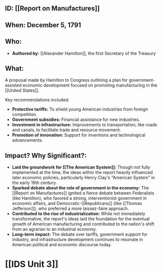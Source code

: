 ## ID: [[Report on Manufactures]] 
## When: December 5, 1791

## Who: 
- **Authored by:** [[Alexander Hamilton]], the first Secretary of the Treasury

## What:
A proposal made by Hamilton to Congress outlining a plan for government-assisted economic development focused on promoting manufacturing in the [[United States]]. 

Key recommendations included:

* **Protective tariffs:**  To shield young American industries from foreign competition.
* **Government subsidies:**  Financial assistance for new industries.
* **Investment in infrastructure:**  Improvements to transportation, like roads and canals, to facilitate trade and resource movement. 
* **Promotion of innovation:**  Support for inventions and technological advancements.

## Impact? Why Significant?:

* **Laid the groundwork for [[The American System]]:**  Though not fully implemented at the time, the ideas within the report heavily influenced later economic policies, particularly Henry Clay's "American System" in the early 19th century.
* **Sparked debate about the role of government in the economy:** The [[Report on Manufactures]] ignited a fierce debate between Federalists (like Hamilton), who favored a strong, interventionist government in economic affairs, and Democratic-[[Republicans]] (like [[Thomas Jefferson]]), who preferred a more laissez-faire approach.
* **Contributed to the rise of industrialization:** While not immediately transformative, the report's ideas laid the foundation for the eventual growth of American manufacturing and contributed to the nation's shift from an agrarian to an industrial economy.
* **Long-term impact:** The debate over tariffs, government support for industry, and infrastructure development continues to resonate in American political and economic discourse today. 

# [[IDS Unit 3]]